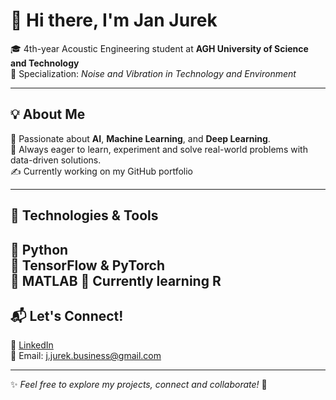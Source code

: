 # 👋 Hi there, I'm Jan Jurek

🎓 4th-year Acoustic Engineering student at **AGH University of Science and Technology**  
🔬 Specialization: *Noise and Vibration in Technology and Environment*

---

## 💡 About Me

💭 Passionate about **AI**, **Machine Learning**, and **Deep Learning**.  
🎯 Always eager to learn, experiment and solve real-world problems with data-driven solutions.  
✍️ Currently working on my GitHub portfolio

---

## 🔧 Technologies & Tools

🐍 Python  
🧠 TensorFlow & PyTorch  
🧮 MATLAB
🌱 Currently learning R
---

## 📬 Let's Connect!

💼 [LinkedIn](https://www.linkedin.com/in/literallyjanjurek/)  
📧 Email: j.jurek.business@gmail.com

---

✨ *Feel free to explore my projects, connect and collaborate!* 🚀

<!--
**realBladee10/realBladee10** is a ✨ _special_ ✨ repository because its `README.md` (this file) appears on your GitHub profile.

Here are some ideas to get you started:

- 🔭 I’m currently working on ...
- 🌱 I’m currently learning ...
- 👯 I’m looking to collaborate on ...
- 🤔 I’m looking for help with ...
- 💬 Ask me about ...
- 📫 How to reach me: ...
- 😄 Pronouns: ...
- ⚡ Fun fact: ...
-->
